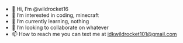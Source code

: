 - 👋 Hi, I’m @wildrocket16
- 👀 I’m interested in coding, minecraft
- 🌱 I’m currently learning, nothing
- 💞️ I’m looking to collaborate on whatever
- 📫 How to reach me you can text me at idkwildrocket101@gmail.com

<!---
wildrocket16/wildrocket16 is a ✨ special ✨ repository because its `README.md` (this file) appears on your GitHub profile.
You can click the Preview link to take a look at your changes.
--->

